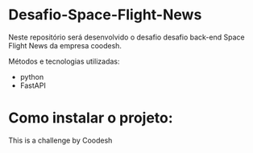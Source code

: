 # Desafio-Space-Flight-News
Neste repositório será desenvolvido o desafio desafio back-end Space Flight News da empresa coodesh.

Métodos e tecnologias utilizadas:
  - python
  - FastAPI


# Como instalar o projeto:


This is a challenge by Coodesh
